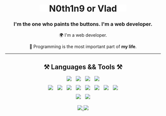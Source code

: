 <h1 align="center">
    <img src="assets/staycharlie-charlie2.gif">
    N0th1n9 or Vlad 
    <img src="assets/staycharlie-charlie2.gif">
</h1>

<h3 align="center">I'm the one who paints the buttons. I'm a web developer.</h3>

<div align="center">

🌍 I'm a web developer.

🖤 Programming is the most important part of **my life**.
</div>

<hr/>

<div align="center">
    <h2 align="center">⚒️ Languages && Tools ⚒️</h2>
    <div style="margin-bottom: 10px;">
        <img src="https://cdn.jsdelivr.net/gh/devicons/devicon/icons/javascript/javascript-plain.svg" width="38" style="margin-right: 10px"/>
        <img src="https://cdn.jsdelivr.net/gh/devicons/devicon/icons/typescript/typescript-plain.svg" width="38" style="margin-right: 10px"/>
        <img src="https://cdn.jsdelivr.net/gh/devicons/devicon/icons/html5/html5-plain.svg" width="38" style="margin-right: 10px"/>
        <img src="https://cdn.jsdelivr.net/gh/devicons/devicon/icons/css3/css3-plain.svg" width="38"/>
    </div>
    <div style="margin-bottom: 10px;">
        <img src="https://cdn.jsdelivr.net/gh/devicons/devicon/icons/sass/sass-original.svg" width="38" style="margin-right: 10px"/>
        <img src="https://profilinator.rishav.dev/skills-assets/tailwindcss.svg" width="38" style="margin-right: 10px"/>
        <img src="https://cdn.jsdelivr.net/gh/devicons/devicon/icons/react/react-original.svg" width="38" style="margin-right: 10px"/>
        <img src="https://cdn.jsdelivr.net/gh/devicons/devicon/icons/nextjs/nextjs-line.svg" width="38" style="margin-right: 10px"/>
        <img src="https://cdn.jsdelivr.net/gh/devicons/devicon/icons/webpack/webpack-plain.svg" width="38" style="margin-right: 10px"/>
        <img src="https://raw.githubusercontent.com/danielcranney/readme-generator/main/public/icons/skills/vite-colored.svg" width="38" style="margin-right: 10px"/>
        <img src="https://cdn.jsdelivr.net/gh/devicons/devicon/icons/docker/docker-plain.svg" width="38" style="margin-right: 10px"/>
        <img src="https://cdn.jsdelivr.net/gh/devicons/devicon/icons/git/git-original.svg" width="38"/>
    </div>
    <div>
        <img src="https://cdn.jsdelivr.net/gh/devicons/devicon/icons/photoshop/photoshop-plain.svg" width="38" style="margin-right: 10px"/>
        <img src="https://cdn.jsdelivr.net/gh/devicons/devicon/icons/figma/figma-original.svg" width="38"/>
    </div>
</div>
<br>

<div align="center"> 
  <a href="mailto:vladislav.tsiganov.04@gmail.com" target="_blank" rel="noopener noreferrer">
    <img src="https://img.shields.io/badge/Gmail-E05C45?style=for-the-badge&logo=gmail&logoColor=fff" />
  </a>
  <a href="https://t.me/Royal_waffle" target="_blank" rel="noopener noreferrer">
    <img src="https://img.shields.io/badge/Telegram-0076B5?style=for-the-badge&logo=Telegram&logoColor=fff" />
  </a>
</div>
